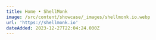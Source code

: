 ```yaml
---
title: Home • ShellMonk
image: /src/content/showcase/_images/shellmonk.io.webp
url: 'https://shellmonk.io'
dateAdded: 2023-12-27T22:04:24.000Z
---
```


